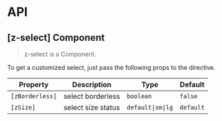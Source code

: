 # API

## [z-select] <span class="api-type-label component">Component</span>

> z-select is a Component.

To get a customized select, just pass the following props to the directive.

| Property        | Description        | Type              | Default   |
| --------------- | ------------------ | ----------------- | --------- |
| `[zBorderless]` | select borderless  | `boolean`         | `false`   |
| `[zSize]`       | select size status | `default\|sm\|lg` | `default` |
